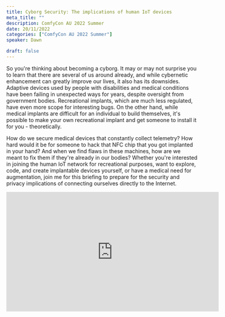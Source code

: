 ```yaml
---
title: Cyborg Security: The implications of human IoT devices
meta_title: ""
description: ComfyCon AU 2022 Summer
date: 20/11/2022
categories: ["ComfyCon AU 2022 Summer"]
speaker: Dawn

draft: false
---
```

So you're thinking about becoming a cyborg. It may or may not surprise you to learn that there are several of us around already, and while cybernetic enhancement can greatly improve our lives, it also has its downsides. Adaptive devices used by people with disabilities and medical conditions have been failing in unexpected ways for years, despite oversight from government bodies. Recreational implants, which are much less regulated, have even more scope for interesting bugs. On the other hand, while medical implants are difficult for an individual to build themselves, it's possible to make your own recreational implant and get someone to install it for you - theoretically.

How do we secure medical devices that constantly collect telemetry? How hard would it be for someone to hack that NFC chip that you got implanted in your hand? And when we find flaws in these machines, how are we meant to fix them if they're already in our bodies? Whether you're interested in joining the human IoT network for recreational purposes, want to explore, code, and create implantable devices yourself, or have a medical need for augmentation, join me for this briefing to prepare for the security and privacy implications of connecting ourselves directly to the Internet.

<iframe width="560" height="315" src="https://youtu.be/JXh1TwGDRVM?si=GUr463UVhH6MSc3O" title="YouTube video player" frameborder="0" allow="accelerometer; autoplay; clipboard-write; encrypted-media; gyroscope; picture-in-picture; web-share" allowfullscreen></iframe>